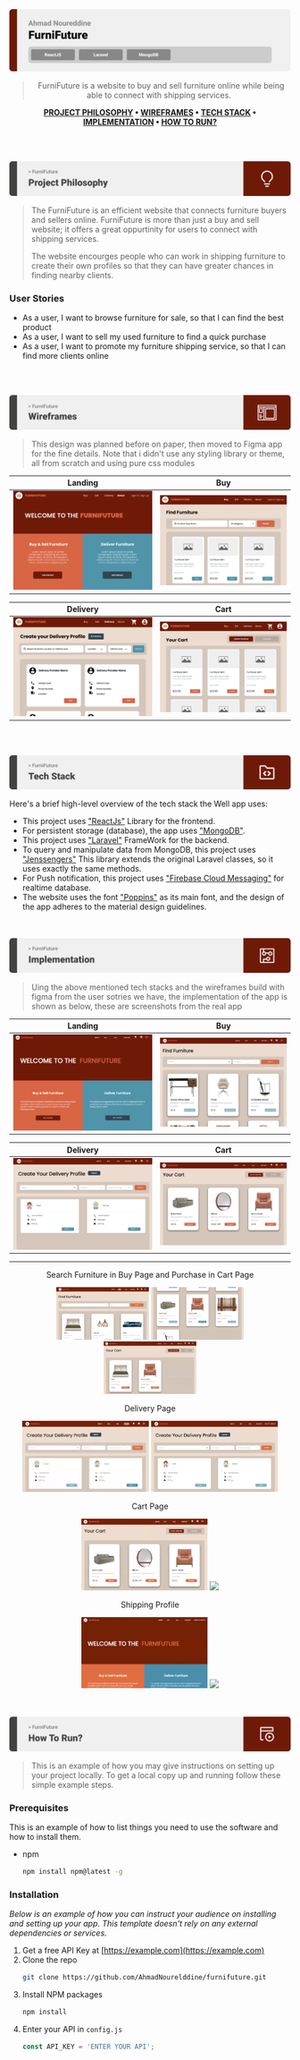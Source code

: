 <img src="./readme/title1.svg"/>

<div align="center">

>FurniFuture is a website to buy and sell furniture online while being able to connect with shipping services.  

**[PROJECT PHILOSOPHY](https://github.com/julescript/well_app#-project-philosophy) • [WIREFRAMES](https://github.com/julescript/well_app#-wireframes) • [TECH STACK](https://github.com/julescript/well_app#-tech-stack) • [IMPLEMENTATION](https://github.com/julescript/well_app#-impplementation) • [HOW TO RUN?](https://github.com/julescript/well_app#-how-to-run)**

</div>

<br><br>


<img src="./readme/title2.svg"/>

> The FurniFuture is an efficient website that connects furniture buyers and sellers online. FurniFuture is more than just a buy and sell website; it offers a great oppurtinity for users to connect with shipping services.
> 
> The website encourges people who can work in shipping furniture to create their own profiles so that they can have greater chances in finding nearby clients.

### User Stories
- As a user, I want to browse furniture for sale, so that I can find the best product
- As a user, I want to sell my used furniture to find a quick purchase
- As a user, I want to promote my furniture shipping service, so that I can find more clients online

<br><br>

<img src="./readme/title3.svg"/>

> This design was planned before on paper, then moved to Figma app for the fine details.
Note that i didn't use any styling library or theme, all from scratch and using pure css modules

| Landing  | Buy  |
| -----------------| -----|
| ![Landing](./readme/pages-figma/figma-about-page.png) | ![Buy](./readme/pages-figma/buy-page-figma.png) |

| Delivery  | Cart  |
| -----------------| -----|
| ![Delivery](./readme/pages-figma/delivery-page-figma.png) | ![Cart](./readme/pages-figma/cart-page-figma.png) |


<br><br>

<img src="./readme/title4.svg"/>

Here's a brief high-level overview of the tech stack the Well app uses:

- This project uses ["ReactJs"](https://reactjs.org/) Library for the frontend.
- For persistent storage (database), the app uses ["MongoDB"](https://www.mongodb.com/).
- This project uses ["Laravel"](https://laravel.com/) FrameWork for the backend.
- To query and manipulate data from MongoDB, this project uses ["Jenssengers"](https://jenssegers.com/) This library extends the original Laravel classes, so it uses exactly the same methods.
- For Push notification, this project uses ["Firebase Cloud Messaging"](http://firebase.google.com/) for realtime database.                
- The website uses the font ["Poppins"](https://fonts.google.com/specimen/Poppins) as its main font, and the design of the app adheres to the material design guidelines.



<br><br>
<img src="./readme/title5.svg"/>

> Uing the above mentioned tech stacks and the wireframes build with figma from the user sotries we have, the implementation of the app is shown as below, these are screenshots from the real app


| Landing  | Buy  |
| -----------------| -----|
| ![Landing](./readme/pages/About-page.png) | ![Buy](./readme/pages/buy-page.png) |

| Delivery  | Cart  |
| -----------------| -----|
| ![Delivery](./readme/pages/delivery-page.png) | ![Cart](./readme/pages/cart-page.png) |




<hr/>



<div align="center">

  <p>Search Furniture in Buy Page and Purchase in Cart Page</p>
  <img src="./readme/pages-gif/buy-page-gif.gif" width="33%"/>
  <img src="./readme/pages-gif/open-furniture-modal.gif" width="33%"/>
  <img src="./readme/pages-gif/purchase-gif.gif" width="33%"/>
 
  <p>Delivery Page</p>
  <img src="./readme/pages-gif/delivery-page-gif.gif" width="45%"/>
  <img src="./readme/pages-gif/click-create-delivery-profile.gif"  width="45%"/>
  
  <p>Cart Page</p>
  <img src="./readme/pages-gif/cart-gif-gif.gif"  width="45%"/>
  <img src="./readme/pages-gif/navigate-cart-gif.gif"  width="45%"/>
   
  <p>Shipping Profile</p>
  <img src="./readme/pages-gif/create-shipping-profile-gif.gif"  width="45%"/>
  <img src="./readme/pages-gif/shipping-profile-gif.gif"  width="45%"/>

</div>

<br><br>
<img src="./readme/title6.svg"/>

> This is an example of how you may give instructions on setting up your project locally.
To get a local copy up and running follow these simple example steps.

### Prerequisites

This is an example of how to list things you need to use the software and how to install them.
* npm
  ```sh
  npm install npm@latest -g
  ```

### Installation

_Below is an example of how you can instruct your audience on installing and setting up your app. This template doesn't rely on any external dependencies or services._

1. Get a free API Key at [https://example.com](https://example.com)
2. Clone the repo
   ```sh
   git clone https://github.com/AhmadNourelddine/furnifuture.git
   ```
3. Install NPM packages
   ```sh
   npm install
   ```
4. Enter your API in `config.js`
   ```js
   const API_KEY = 'ENTER YOUR API';
   ```

<!-- <table align="center">
  <tr>
    <td><img src="./readme/pages-gif/buy-page-gif.gif"/></td>
    <td><img src="./readme/pages-gif/open-furniture-modal.gif"/></td>
    <td><img src="./readme/pages-gif/purchase-gif.gif"/></td>
  </tr>
 
  <tr>
    <td><img src="./readme/pages-gif/delivery-page-gif.gif"/></td>
    <td><img src="./readme/pages-gif/cart-gif-gif.gif" /></td>
  </tr>

   <tr>
    <td><img src="./readme/pages-gif/click-create-delivery-profile.gif"/></td>
    <td><img src="./readme/pages-gif/create-shipping-gif.gif"/></td>
    <td><img src="./readme/pages-gif/shipping-profile-gif.gif"/></td>
  </tr>
</table> -->

